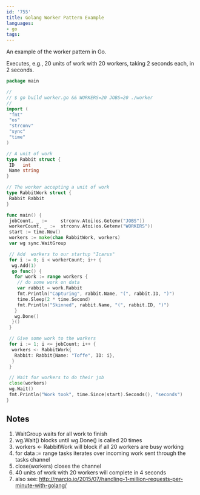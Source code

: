 ```yaml
---
id: '755'
title: Golang Worker Pattern Example
languages:
- go
tags:
---
```

An example of the worker pattern in Go.

Executes, e.g., 20 units of work with 20 workers, taking 2 seconds each, in 2 seconds.

```go
package main

//
// $ go build worker.go && WORKERS=20 JOBS=20 ./worker
//
import (
 "fmt"
 "os"
 "strconv"
 "sync"
 "time"
)

// A unit of work
type Rabbit struct {
 ID   int
 Name string
}

// The worker accepting a unit of work
type RabbitWork struct {
 Rabbit Rabbit
}

func main() {
 jobCount, _ := 	strconv.Atoi(os.Getenv("JOBS"))
 workerCount, _ := 	strconv.Atoi(os.Getenv("WORKERS"))
 start := time.Now()
 workers := make(chan RabbitWork, workers)
 var wg sync.WaitGroup

 // Add  workers to our startup "Icarus"
 for i := 0; i < workerCount; i++ {
  wg.Add(1)
  go func() {
   for work := range workers {
    // do some work on data
    var rabbit = work.Rabbit
    fmt.Println("Capturing", rabbit.Name, "(", rabbit.ID, ")")
    time.Sleep(2 * time.Second)
    fmt.Println("Skinned", rabbit.Name, "(", rabbit.ID, ")")
   }
   wg.Done()
  }()
 }

 // Give some work to the workers
 for i := 1; i <= jobCount; i++ {
  workers <- RabbitWork{
   Rabbit: Rabbit{Name: "Toffe", ID: i},
  }
 }

 // Wait for workers to do their job
 close(workers)
 wg.Wait()
 fmt.Println("Work took", time.Since(start).Seconds(), "seconds")
}
```
    

Notes
-----

1. WaitGroup waits for all work to finish
2. wg.Wait() blocks until wg.Done() is called 20 times
3. workers <- RabbitWork will block if all 20 workers are busy working
4. for data := range tasks iterates over incoming work sent through the tasks channel
5. close(workers) closes the channel
6. 40 units of work with 20 workers will complete in 4 seconds
7. also see: <http://marcio.io/2015/07/handling-1-million-requests-per-minute-with-golang/>

